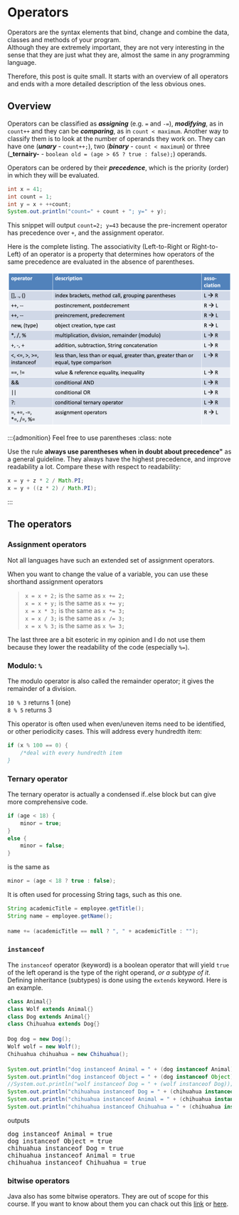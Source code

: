 # Operators

Operators are the syntax elements that bind, change and combine the data, classes and methods of your program.  
Although they are extremely important, they are not very interesting in the sense that 
they are just what they are, almost the same in any programming language.

Therefore, this post is quite small. It starts with an overview of all operators and ends 
with a more detailed description of the less obvious ones.

## Overview 

Operators can be classified as **_assigning_** (e.g. `=` and `-=`), **_modifying_**, as in `count++` and they can be **_comparing_**, as in `count < maximum`. 
Another way to classify them is to look at the number of operands they work on. They 
can have one (**_unary_** - `count++;`), two (**_binary_** - `count < maximum`) or 
three (**_ternairy-** - `boolean old = (age > 65 ? true : false);`) operands.

Operators can be ordered by their **_precedence_**, which is the priority (order) in 
which they will be evaluated. 

```java
int x = 41;
int count = 1;
int y = x + ++count;
System.out.println("count=" + count + "; y=" + y);
```

This snippet will output `count=2; y=43` because the pre-increment operator has 
precedence over `+`, and the assignment operator.

Here is the complete listing. The associativity (Left-to-Right or Right-to-Left) of an operator is a property that determines how operators of the same precedence are evaluated in the absence of 
parentheses. 

![Operator precedence](figures/operator_precedence_table.png)

:::{admonition} Feel free to use parentheses
:class: note

Use the rule **always use parentheses when in doubt about precedence"** as a general guideline.
They always have the highest precedence, and improve readability a lot. Compare these 
with respect to readability:

```java
x = y + z * 2 / Math.PI;
x = y + ((z * 2) / Math.PI);
```
:::



## The operators

### Assignment operators

Not all languages have such an extended set of assignment operators. 

When you want to change the value of a variable, you can use these shorthand assignment operators  

> `x = x + 2;` is the same as `x += 2;`  
> `x = x + y;` is the same as `x += y;`  
> `x = x * 3;` is the same as `x *= 3;`  
> `x = x / 3;` is the same as `x /= 3;`  
> `x = x % 3;` is the same as `x %= 3;`  

The last three are a bit esoteric in my opinion and I do not use them because they 
lower the readability of the code (especially `%=`).


### Modulo: `%`

The modulo operator is also called the remainder operator; it gives the remainder of a division.

`10 % 3` returns 1 (one)  
`8 % 5`	returns 3  

This operator is often used when even/uneven items need to be identified, or other periodicity cases. This will address every hundredth item:

```java
if (x % 100 == 0) {
    /*deal with every hundredth item
}
```

### Ternary operator

The ternary operator is actually a condensed if..else block but can give more comprehensive code. 

```java
if (age < 18) {
    minor = true;
}
else {
    minor = false;
}
```

is the same as

```java
minor = (age < 18 ? true : false);
```

It is often used for processing String tags, such as this one.

```java
String academicTitle = employee.getTitle();
String name = employee.getName();

name += (academicTitle == null ? ", " + academicTitle : "");
```

### `instanceof`

The `instanceof` operator (keyword) is a boolean operator that will yield `true` of the left operand 
is the type of the right operand, _or a subtype of it_. Defining inheritance (subtypes) is done using the `extends` keyword. Here is an example.

```java 
class Animal{}
class Wolf extends Animal{}
class Dog extends Animal{}
class Chihuahua extends Dog{}

Dog dog = new Dog();
Wolf wolf = new Wolf();
Chihuahua chihuahua = new Chihuahua();

System.out.println("dog instanceof Animal = " + (dog instanceof Animal));
System.out.println("dog instanceof Object = " + (dog instanceof Object));
//System.out.println("wolf instanceof Dog = " + (wolf instanceof Dog)); //does not compile
System.out.println("chihuahua instanceof Dog = " + (chihuahua instanceof Dog));
System.out.println("chihuahua instanceof Animal = " + (chihuahua instanceof Animal));
System.out.println("chihuahua instanceof Chihuahua = " + (chihuahua instanceof Chihuahua));
```

outputs

<pre class="console_out">
dog instanceof Animal = true
dog instanceof Object = true
chihuahua instanceof Dog = true
chihuahua instanceof Animal = true
chihuahua instanceof Chihuahua = true
</pre>

### bitwise operators

Java also has some bitwise operators. They are out of scope for this course. If you want to know about them you can chack out this [link](https://www.geeksforgeeks.org/bitwise-operators-in-java/) or [here](https://www.baeldung.com/java-bitwise-operators).

